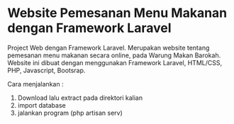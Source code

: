 # Website Pemesanan Menu Makanan dengan Framework Laravel
 Project Web dengan Framework Laravel.
 Merupakan website tentang pemesanan menu makanan secara online, pada Warung Makan Barokah.
 Website ini dibuat dengan menggunakan Framework Laravel, HTML/CSS, PHP, Javascript, Bootsrap.
 
 Cara menjalankan :
 1. Download lalu extract pada direktori kalian
 2. import database 
 3. jalankan program (php artisan serv)

